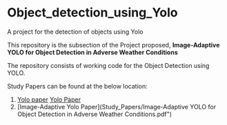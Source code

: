 # Object_detection_using_Yolo
A project for the detection of objects using Yolo

This repository is the subsection of the Project proposed, **Image-Adaptive YOLO for Object Detection in Adverse Weather Conditions**

The repository consists of working code for the Object Detection using YOLO.

Study Papers can be found at the below location:

1. [Yolo paper]("./Study_Papers/Yolo_Paper.pdf") [Yolo Paper](Study_Papers/Yolo_Paper.pdf)
2. [Image-Adaptive Yolo Paper](Study_Papers/Image-Adaptive YOLO for Object Detection in Adverse Weather Conditions.pdf")
